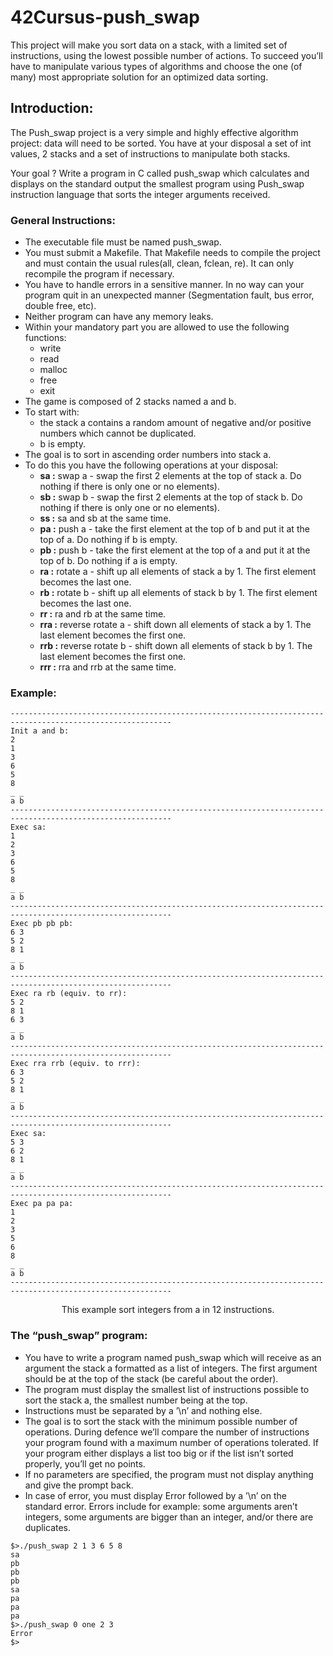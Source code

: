 # 42Cursus-push_swap
This project will make you sort data on a stack, with a limited set of instructions, using the lowest possible number of actions.
To succeed you’ll have to manipulate various types of algorithms and choose the one (of many) most appropriate solution for an optimized data sorting.

## Introduction:
The Push_swap project is a very simple and highly effective algorithm project: data will need to be sorted. You have at your disposal a set of int values, 2 stacks and a set of instructions to manipulate both stacks.<br/>

Your goal ? Write a program in C called push_swap which calculates and displays on the standard output the smallest program using Push_swap instruction language that sorts the integer arguments received.

### General Instructions:
- The executable file must be named push_swap.<br/>
- You must submit a Makefile. That Makefile needs to compile the project and must contain the usual rules(all, clean, fclean, re). It can only recompile the program if necessary.<br/>
- You have to handle errors in a sensitive manner. In no way can your program quit in an unexpected manner (Segmentation fault, bus error, double free, etc).
- Neither program can have any memory leaks.<br/>
- Within your mandatory part you are allowed to use the following functions:
  - write
  - read
  - malloc
  - free
  - exit
- The game is composed of 2 stacks named a and b.
- To start with:
  - the stack a contains a random amount of negative and/or positive numbers which cannot be duplicated.
  - b is empty.
- The goal is to sort in ascending order numbers into stack a.
- To do this you have the following operations at your disposal:
  - **sa :**  swap a - swap the first 2 elements at the top of stack a. Do nothing if there is only one or no elements).
  - **sb :**  swap b - swap the first 2 elements at the top of stack b. Do nothing if there is only one or no elements).
  - **ss :**  sa and sb at the same time.
  - **pa :**  push a - take the first element at the top of b and put it at the top of a. Do nothing if b is empty.
  - **pb :**  push b - take the first element at the top of a and put it at the top of b. Do nothing if a is empty.
  - **ra :**  rotate a - shift up all elements of stack a by 1. The first element becomes the last one.
  - **rb :**  rotate b - shift up all elements of stack b by 1. The first element becomes the last one.
  - **rr :**  ra and rb at the same time.
  - **rra :**  reverse rotate a - shift down all elements of stack a by 1. The last element becomes the first one.
  - **rrb :**  reverse rotate b - shift down all elements of stack b by 1. The last element becomes the first one.
  - **rrr :**  rra and rrb at the same time.

### Example:
```
----------------------------------------------------------------------------------------------------------
Init a and b:
2
1
3
6
5
8
_ _
a b
----------------------------------------------------------------------------------------------------------
Exec sa:
1
2
3
6
5
8
_ _
a b
----------------------------------------------------------------------------------------------------------
Exec pb pb pb:
6 3
5 2
8 1
_ _
a b
----------------------------------------------------------------------------------------------------------
Exec ra rb (equiv. to rr):
5 2
8 1
6 3
_ _
a b
----------------------------------------------------------------------------------------------------------
Exec rra rrb (equiv. to rrr):
6 3
5 2
8 1
_ _
a b
----------------------------------------------------------------------------------------------------------
Exec sa:
5 3
6 2
8 1
_ _
a b
----------------------------------------------------------------------------------------------------------
Exec pa pa pa:
1
2
3
5
6
8
_ _
a b
----------------------------------------------------------------------------------------------------------
```
<p align="center">
This example sort integers from a in 12 instructions.
</p>

### The “push_swap” program:
- You have to write a program named push_swap which will receive as an argument the stack a formatted as a list of integers. The first argument should be at the top of the stack (be careful about the order).<br/>
- The program must display the smallest list of instructions possible to sort the stack a, the smallest number being at the top.<br/>
- Instructions must be separated by a ’\n’ and nothing else.<br/>
- The goal is to sort the stack with the minimum possible number of operations. During defence we’ll compare the number of instructions your program found with a maximum number of operations tolerated. If your program either displays a list too big or if the list isn’t sorted properly, you’ll get no points.<br/>
- If no parameters are specified, the program must not display anything and give the prompt back.<br/>
- In case of error, you must display Error followed by a ’\n’ on the standard error. Errors include for example: some arguments aren’t integers, some arguments are bigger than an integer, and/or there are duplicates.<br/>

```
$>./push_swap 2 1 3 6 5 8
sa
pb
pb
pb
sa
pa
pa
pa
$>./push_swap 0 one 2 3
Error
$>
```
<!--
- Not interpret unclosed quotes or unspecified special characters like \ or ;.<br/>
- Not use more than one global variable, think about it and be ready to explain why you do it.<br/>
- Show a prompt when waiting for a new command.<br/>
- Have a working History.<br/>
- Search and launch the right executable (based on the PATH variable or by using relative or absolute path)<br/>
- It must implement the builtins:<br/>
  - echo with option -n<br/>
  - cd with only a relative or absolute path<br/>
  - pwd with no options<br/>
  - export with no options<br/>
  - unset with no options<br/>
  - env with no options or arguments<br/>
  - exit with no options<br/>
- ’ inhibit all interpretation of a sequence of characters.<br/>
- " inhibit all interpretation of a sequence of characters except for $.<br/>
- Redirections:<br/>
  - “<“ should redirect input.<br/>
  - “>“ should redirect output.<br/>
  - “<<” read input from the current source until a line containing only the delimiter is seen. it doesn’t need to update history!<br/>
  - “>>” should redirect output with append mode.<br/>
- Pipes | The output of each command in the pipeline is connected via a pipe to the input of the next command.<br/>
- Environment variables ($ followed by characters) should expand to their values.<br/>
- $? should expand to the exit status of the most recently executed foreground pipeline.<br/>
- ctrl-C ctrl-D ctrl-\ should work like in bash.<br/>
- When interactive:<br/>
  - ctrl-C print a new prompt on a newline.<br/>
  - ctrl-D exit the shell.<br/>
  - ctrl-\ do nothing.<br/>

<p readline function can produce some leak you don’t need to fix this.<br/>
But beware your own code should not produce leaks.<br/>
You should limit yourself to the subject description.<br/>
Anything not asked is not required.<br/>
For every point, if you have any doubt take bash as a reference.<br/></p> -->
